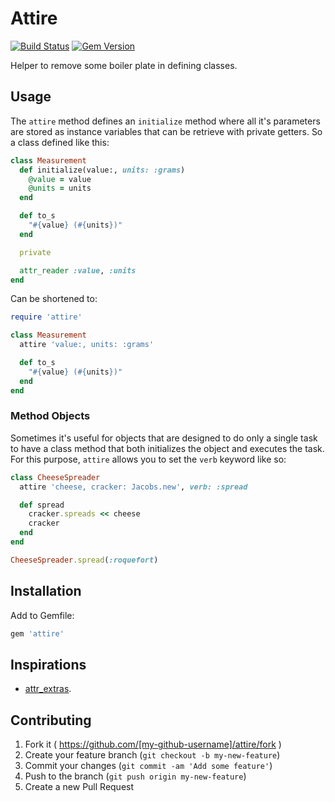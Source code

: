 # Attire

[![Build Status](https://travis-ci.org/mushishi78/attire.svg?branch=master)](https://travis-ci.org/mushishi78/attire)
[![Gem Version](https://badge.fury.io/rb/attire.svg)](http://badge.fury.io/rb/attire)

Helper to remove some boiler plate in defining classes.

## Usage

The `attire` method defines an `initialize` method where all it's parameters are stored as instance variables that can be retrieve with private getters. So a class defined like this:

```ruby
class Measurement
  def initialize(value:, units: :grams)
    @value = value
    @units = units
  end

  def to_s
    "#{value} (#{units})"
  end

  private

  attr_reader :value, :units
end
```

Can be shortened to:

```ruby
require 'attire'

class Measurement
  attire 'value:, units: :grams'

  def to_s
    "#{value} (#{units})"
  end
end
```

### Method Objects

Sometimes it's useful for objects that are designed to do only a single task to have a class method that both initializes the object and executes the task. For this purpose, `attire` allows you to set the `verb` keyword like so:

``` ruby
class CheeseSpreader
  attire 'cheese, cracker: Jacobs.new', verb: :spread

  def spread
    cracker.spreads << cheese
    cracker
  end
end

CheeseSpreader.spread(:roquefort)
```

## Installation

Add to Gemfile:

```ruby
gem 'attire'
```

## Inspirations

* [attr_extras](https://github.com/barsoom/attr_extras).

## Contributing

1. Fork it ( https://github.com/[my-github-username]/attire/fork )
2. Create your feature branch (`git checkout -b my-new-feature`)
3. Commit your changes (`git commit -am 'Add some feature'`)
4. Push to the branch (`git push origin my-new-feature`)
5. Create a new Pull Request
